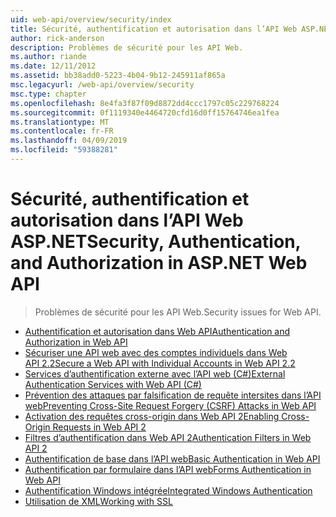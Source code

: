 ```yaml
---
uid: web-api/overview/security/index
title: Sécurité, authentification et autorisation dans l’API Web ASP.NET | Microsoft Docs
author: rick-anderson
description: Problèmes de sécurité pour les API Web.
ms.author: riande
ms.date: 12/11/2012
ms.assetid: bb38add0-5223-4b04-9b12-245911af865a
msc.legacyurl: /web-api/overview/security
msc.type: chapter
ms.openlocfilehash: 8e4fa3f87f09d8872dd4ccc1797c05c229768224
ms.sourcegitcommit: 0f1119340e4464720cfd16d0ff15764746ea1fea
ms.translationtype: MT
ms.contentlocale: fr-FR
ms.lasthandoff: 04/09/2019
ms.locfileid: "59388281"
---
```

# <a name="security-authentication-and-authorization-in-aspnet-web-api"></a><span data-ttu-id="3d336-103">Sécurité, authentification et autorisation dans l’API Web ASP.NET</span><span class="sxs-lookup"><span data-stu-id="3d336-103">Security, Authentication, and Authorization in ASP.NET Web API</span></span>

> <span data-ttu-id="3d336-104">Problèmes de sécurité pour les API Web.</span><span class="sxs-lookup"><span data-stu-id="3d336-104">Security issues for Web API.</span></span>


- [<span data-ttu-id="3d336-105">Authentification et autorisation dans Web API</span><span class="sxs-lookup"><span data-stu-id="3d336-105">Authentication and Authorization in Web API</span></span>](authentication-and-authorization-in-aspnet-web-api.md)
- [<span data-ttu-id="3d336-106">Sécuriser une API web avec des comptes individuels dans Web API 2.2</span><span class="sxs-lookup"><span data-stu-id="3d336-106">Secure a Web API with Individual Accounts in Web API 2.2</span></span>](individual-accounts-in-web-api.md)
- [<span data-ttu-id="3d336-107">Services d’authentification externe avec l’API web (C#)</span><span class="sxs-lookup"><span data-stu-id="3d336-107">External Authentication Services with Web API (C#)</span></span>](external-authentication-services.md)
- [<span data-ttu-id="3d336-108">Prévention des attaques par falsification de requête intersites dans l’API web</span><span class="sxs-lookup"><span data-stu-id="3d336-108">Preventing Cross-Site Request Forgery (CSRF) Attacks in Web API</span></span>](preventing-cross-site-request-forgery-csrf-attacks.md)
- [<span data-ttu-id="3d336-109">Activation des requêtes cross-origin dans Web API 2</span><span class="sxs-lookup"><span data-stu-id="3d336-109">Enabling Cross-Origin Requests in Web API 2</span></span>](enabling-cross-origin-requests-in-web-api.md)
- [<span data-ttu-id="3d336-110">Filtres d’authentification dans Web API 2</span><span class="sxs-lookup"><span data-stu-id="3d336-110">Authentication Filters in Web API 2</span></span>](authentication-filters.md)
- [<span data-ttu-id="3d336-111">Authentification de base dans l’API web</span><span class="sxs-lookup"><span data-stu-id="3d336-111">Basic Authentication in Web API</span></span>](basic-authentication.md)
- [<span data-ttu-id="3d336-112">Authentification par formulaire dans l’API web</span><span class="sxs-lookup"><span data-stu-id="3d336-112">Forms Authentication in Web API</span></span>](forms-authentication.md)
- [<span data-ttu-id="3d336-113">Authentification Windows intégrée</span><span class="sxs-lookup"><span data-stu-id="3d336-113">Integrated Windows Authentication</span></span>](integrated-windows-authentication.md)
- [<span data-ttu-id="3d336-114">Utilisation de XML</span><span class="sxs-lookup"><span data-stu-id="3d336-114">Working with SSL</span></span>](working-with-ssl-in-web-api.md)
